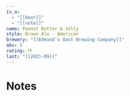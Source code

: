 ```yaml
---
is_a:
  - "[[beer]]"
  - "[[note]]"
name: Peanut Butter & Jelly
style: Brown Ale - American
brewery: "[[Edmund's Oast Brewing Company]]"
abv: 5
rating: 👎
last: "[[2021-09]]"
---
```

# Notes

